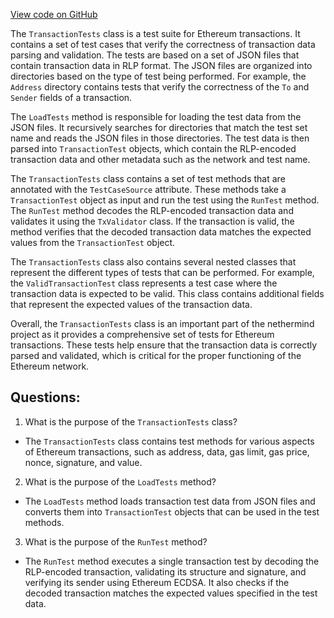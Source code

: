 [View code on GitHub](https://github.com/nethermindeth/nethermind/Ethereum.Transaction.Test/TransactionTests.cs)

The `TransactionTests` class is a test suite for Ethereum transactions. It contains a set of test cases that verify the correctness of transaction data parsing and validation. The tests are based on a set of JSON files that contain transaction data in RLP format. The JSON files are organized into directories based on the type of test being performed. For example, the `Address` directory contains tests that verify the correctness of the `To` and `Sender` fields of a transaction.

The `LoadTests` method is responsible for loading the test data from the JSON files. It recursively searches for directories that match the test set name and reads the JSON files in those directories. The test data is then parsed into `TransactionTest` objects, which contain the RLP-encoded transaction data and other metadata such as the network and test name.

The `TransactionTests` class contains a set of test methods that are annotated with the `TestCaseSource` attribute. These methods take a `TransactionTest` object as input and run the test using the `RunTest` method. The `RunTest` method decodes the RLP-encoded transaction data and validates it using the `TxValidator` class. If the transaction is valid, the method verifies that the decoded transaction data matches the expected values from the `TransactionTest` object.

The `TransactionTests` class also contains several nested classes that represent the different types of tests that can be performed. For example, the `ValidTransactionTest` class represents a test case where the transaction data is expected to be valid. This class contains additional fields that represent the expected values of the transaction data.

Overall, the `TransactionTests` class is an important part of the nethermind project as it provides a comprehensive set of tests for Ethereum transactions. These tests help ensure that the transaction data is correctly parsed and validated, which is critical for the proper functioning of the Ethereum network.
## Questions: 
 1. What is the purpose of the `TransactionTests` class?
- The `TransactionTests` class contains test methods for various aspects of Ethereum transactions, such as address, data, gas limit, gas price, nonce, signature, and value.

2. What is the purpose of the `LoadTests` method?
- The `LoadTests` method loads transaction test data from JSON files and converts them into `TransactionTest` objects that can be used in the test methods.

3. What is the purpose of the `RunTest` method?
- The `RunTest` method executes a single transaction test by decoding the RLP-encoded transaction, validating its structure and signature, and verifying its sender using Ethereum ECDSA. It also checks if the decoded transaction matches the expected values specified in the test data.